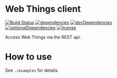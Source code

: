 # Web Things client

[![Build Status](https://travis-ci.org/tim-hellhake/webthings-client.svg?branch=master)](https://travis-ci.org/tim-hellhake/webthings-client)
[![dependencies](https://david-dm.org/tim-hellhake/webthings-client.svg)](https://david-dm.org/tim-hellhake/webthings-client)
[![devDependencies](https://david-dm.org/tim-hellhake/webthings-client/dev-status.svg)](https://david-dm.org/tim-hellhake/webthings-client?type=dev)
[![optionalDependencies](https://david-dm.org/tim-hellhake/webthings-client/optional-status.svg)](https://david-dm.org/tim-hellhake/webthings-client?type=optional)
[![license](https://img.shields.io/badge/license-MPL--2.0-blue.svg)](LICENSE)

Access Web Things via the REST api.

# How to use
See `./examples` for details.
